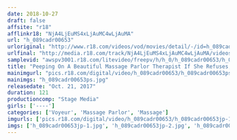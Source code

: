 ```yaml
---
date: 2018-10-27
draft: false
affsite: "r18"
afflinkr18: "NjA4LjEuMS4xLjAuMC4wLjAuMA"
url: "h_089cadr00653"
urloriginal: "http://www.r18.com/videos/vod/movies/detail/-/id=h_089cadr00653"
urlfinal: "http://media.r18.com/track/NjA4LjEuMS4xLjAuMC4wLjAuMA/videos/vod/movies/detail/-/id=h_089cadr00653"
samplevid: "awspv3001.r18.com/litevideo/freepv/h/h_0/h_089cadr00653/h_089cadr00653_dmb_w.mp4"
title: "Peeping On A Beautiful Massage Parlor Therapist If She Refuses, Will She Get Hot And Horny When You Rub Your Rock Hard Cock Against Her!?"
mainimgurl: "pics.r18.com/digital/video/h_089cadr00653/h_089cadr00653ps.jpg"
mainimgs: "h_089cadr00653ps.jpg"
releasedate: "Oct. 21, 2017"
duration: 121
productioncomp: "Stage Media"
girls: ['----']
categories: ['Voyeur', 'Massage Parlor', 'Massage']
imgurls: ['pics.r18.com/digital/video/h_089cadr00653/h_089cadr00653jp-1.jpg', 'pics.r18.com/digital/video/h_089cadr00653/h_089cadr00653jp-2.jpg', 'pics.r18.com/digital/video/h_089cadr00653/h_089cadr00653jp-3.jpg', 'pics.r18.com/digital/video/h_089cadr00653/h_089cadr00653jp-4.jpg', 'pics.r18.com/digital/video/h_089cadr00653/h_089cadr00653jp-5.jpg', 'pics.r18.com/digital/video/h_089cadr00653/h_089cadr00653jp-6.jpg', 'pics.r18.com/digital/video/h_089cadr00653/h_089cadr00653jp-7.jpg', 'pics.r18.com/digital/video/h_089cadr00653/h_089cadr00653jp-8.jpg', 'pics.r18.com/digital/video/h_089cadr00653/h_089cadr00653jp-9.jpg', 'pics.r18.com/digital/video/h_089cadr00653/h_089cadr00653jp-10.jpg', 'pics.r18.com/digital/video/h_089cadr00653/h_089cadr00653jp-11.jpg', 'pics.r18.com/digital/video/h_089cadr00653/h_089cadr00653jp-12.jpg', 'pics.r18.com/digital/video/h_089cadr00653/h_089cadr00653jp-13.jpg', 'pics.r18.com/digital/video/h_089cadr00653/h_089cadr00653jp-14.jpg', 'pics.r18.com/digital/video/h_089cadr00653/h_089cadr00653jp-15.jpg', 'pics.r18.com/digital/video/h_089cadr00653/h_089cadr00653jp-16.jpg', 'pics.r18.com/digital/video/h_089cadr00653/h_089cadr00653jp-17.jpg', 'pics.r18.com/digital/video/h_089cadr00653/h_089cadr00653jp-18.jpg', 'pics.r18.com/digital/video/h_089cadr00653/h_089cadr00653jp-19.jpg', 'pics.r18.com/digital/video/h_089cadr00653/h_089cadr00653jp-20.jpg']
imgs: ['h_089cadr00653jp-1.jpg', 'h_089cadr00653jp-2.jpg', 'h_089cadr00653jp-3.jpg', 'h_089cadr00653jp-4.jpg', 'h_089cadr00653jp-5.jpg', 'h_089cadr00653jp-6.jpg', 'h_089cadr00653jp-7.jpg', 'h_089cadr00653jp-8.jpg', 'h_089cadr00653jp-9.jpg', 'h_089cadr00653jp-10.jpg', 'h_089cadr00653jp-11.jpg', 'h_089cadr00653jp-12.jpg', 'h_089cadr00653jp-13.jpg', 'h_089cadr00653jp-14.jpg', 'h_089cadr00653jp-15.jpg', 'h_089cadr00653jp-16.jpg', 'h_089cadr00653jp-17.jpg', 'h_089cadr00653jp-18.jpg', 'h_089cadr00653jp-19.jpg', 'h_089cadr00653jp-20.jpg']
---
```

